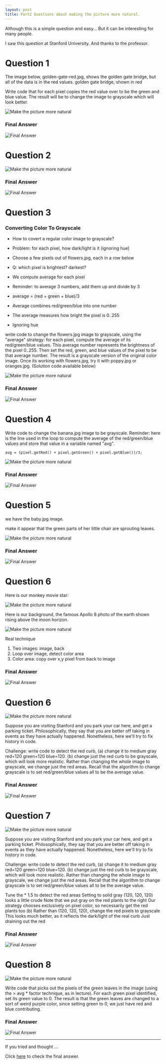 ```yaml
---
layout: post
title: Part2 Questions about making the picture more natural.
---
```



Although this is a simple question and easy...
But it can be interesting for many people.

I saw this question at Stanford University.
And thanks to the professor.


# Question 1

The image below, golden-gate-red.jpg, shows the golden gate bridge, but all of the data is in the red values. 
golden gate bridge, shown in red

Write code that for each pixel copies the red value over to be the green and blue value. The result will be to change the image to grayscale which will look better.


![Make the picture more natural](https://basemax.github.io/assets/image/city3.jpg)


### Final Answer

![Final Answer](https://basemax.github.io/assets/image/city4.jpg)



# Question 2


![Make the picture more natural](https://basemax.github.io/assets/image/image3.jpg)


### Final Answer

![Final Answer](https://basemax.github.io/assets/image/image4.jpg)




# Question 3


### Converting Color To Grayscale

- How to covert a regular color image to grayscale?
- Problem: for each pixel, how dark/light is it (ignoring hue)
- Choose a few pixels out of flowers.jpg, each in a row below
- Q: which pixel is brightest? darkest?
- We compute average for each pixel
- Reminder: to average 3 numbers, add them up and divide by 3
- average = (red + green + blue)/3

- Average combines red/green/blue into one number
- The average measures how bright the pixel is 0..255
- Ignoring hue


write code to change the flowers.jpg image to grayscale, using the "average" strategy: for each pixel, compute the average of its red/green/blue values. This average number represents the brightness of the pixel 0..255. Then set the red, green, and blue values of the pixel to be that average number. The result is a grayscale version of the original color image. Once its working with flowers.jpg, try it with poppy.jpg or oranges.jpg. (Solution code available below)

![Make the picture more natural](https://basemax.github.io/assets/image/flower5.jpg)


### Final Answer

![Final Answer](https://basemax.github.io/assets/image/flower6.jpg)


# Question 4

Write code to change the banana.jpg image to be grayscale. Reminder: here is the line used in the loop to compute the average of the red/green/blue values and store that value in a variable named "avg".

```
avg = (pixel.getRed() + pixel.getGreen() + pixel.getBlue())/3;
```


![Make the picture more natural](https://basemax.github.io/assets/image/banana.jpg)


### Final Answer

![Final Answer](https://basemax.github.io/assets/image/banana2.jpg)



# Question 5

we have the baby.jpg image.

make it appear that the green parts of her little chair are sprouting leaves.

![Make the picture more natural](https://basemax.github.io/assets/image/baby.jpg)

### Final Answer


![Final Answer](https://basemax.github.io/assets/image/baby2.jpg)


# Question 6

Here is our monkey movie star:


![Make the picture more natural](https://basemax.github.io/assets/image/animal.jpg)


Here is our background, the famous Apollo 8 photo of the earth shown rising above the moon horizon.

![Make the picture more natural](https://basemax.github.io/assets/image/animal2.jpg)



Real technique
1. Two images: image, back
2. Loop over image, detect color area
3. Color area: copy over x,y pixel from back to image

### Final Answer

![Final Answer](https://basemax.github.io/assets/image/animal3.jpg)


# Question 6


![Make the picture more natural](https://basemax.github.io/assets/image/university4.jpg)

Suppose you are visiting Stanford and you park your car here, and get a parking ticket. Philosophically, they say that you are better off taking in events as they have actually happened. Nonetheless, here we'll try to fix history in code. 

Challenge: write code to detect the red curb, (a) change it to medium gray red=120 green=120 blue=120. (b) change just the red curb to be grayscale, which will look more realistic. Rather than changing the whole image to grayscale, we change just the red areas. Recall that the algorithm to change grayscale is to set red/green/blue values all to be the average value.


### Final Answer

![Final Answer](https://basemax.github.io/assets/image/university5.jpg)



# Question 7


![Make the picture more natural](https://basemax.github.io/assets/image/university4.jpg)

Suppose you are visiting Stanford and you park your car here, and get a parking ticket. Philosophically, they say that you are better off taking in events as they have actually happened. Nonetheless, here we'll try to fix history in code. 

Challenge: write code to detect the red curb, (a) change it to medium gray red=120 green=120 blue=120. (b) change just the red curb to be grayscale, which will look more realistic. Rather than changing the whole image to grayscale, we change just the red areas. Recall that the algorithm to change grayscale is to set red/green/blue values all to be the average value.


Tune the * 1.5 to detect the red areas
Setting to solid gray (120, 120, 120) looks a little crude
Note that we put gray on the red plants to the right
Our strategy chooses exclusively on pixel color, so necessarily get the red plants too
(b) Rather than (120, 120, 120), change the red pixels to grayscale
This looks much better, as it reflects the dark/light of the real curb
Just draining out the red


### Final Answer

![Final Answer](https://basemax.github.io/assets/image/university6.jpg)



# Question 8


![Make the picture more natural](https://basemax.github.io/assets/image/flower7.jpg)

Write code that picks out the pixels of the green leaves in the image (using the > avg * factor technique, as in lecture). For each green pixel identified, set its green value to 0. The result is that the green leaves are changed to a sort of weird purple color, since setting green to 0, we just have red and blue contributing.




### Final Answer

![Final Answer](https://basemax.github.io/assets/image/flower8.jpg)



-------------


If you tried and thought ...

Click [here](https://basemax.github.io/2019/01/31/Part2-Answer-Make-the-picture-more-natural.html) to check the final answer.

